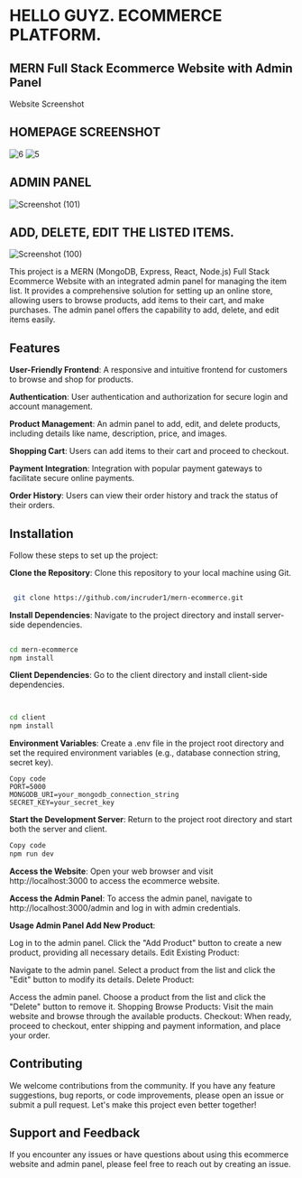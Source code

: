HELLO GUYZ.
ECOMMERCE PLATFORM.
=======
## MERN Full Stack Ecommerce Website with Admin Panel
Website Screenshot
## HOMEPAGE SCREENSHOT
![6](https://github.com/incruder1/Ecommerce-Application/assets/56020041/327b4980-b1c3-44b6-8056-0859d41b9a15)
![5](https://github.com/incruder1/Ecommerce-Application/assets/56020041/94ae164c-c955-49b6-8c5c-ac38745a3db4)


## ADMIN PANEL

![Screenshot (101)](https://github.com/incruder1/ecommerce-fullStack/assets/56020041/2595ab13-ed2b-4c36-9281-6102ac17b2de)
## ADD, DELETE, EDIT THE LISTED ITEMS. 
![Screenshot (100)](https://github.com/incruder1/ecommerce-fullStack/assets/56020041/f6506f89-1d92-4f23-b626-c7eb5f0aaceb)

This project is a MERN (MongoDB, Express, React, Node.js) Full Stack Ecommerce Website with an integrated admin panel for managing the item list. It provides a comprehensive solution for setting up an online store, allowing users to browse products, add items to their cart, and make purchases. The admin panel offers the capability to add, delete, and edit items easily.

## Features
**User-Friendly Frontend**: A responsive and intuitive frontend for customers to browse and shop for products.

**Authentication**: User authentication and authorization for secure login and account management.

**Product Management**: An admin panel to add, edit, and delete products, including details like name, description, price, and images.

**Shopping Cart**: Users can add items to their cart and proceed to checkout.

**Payment Integration**: Integration with popular payment gateways to facilitate secure online payments.

**Order History**: Users can view their order history and track the status of their orders.

## Installation
Follow these steps to set up the project:

**Clone the Repository**: Clone this repository to your local machine using Git.

```bash
 
 git clone https://github.com/incruder1/mern-ecommerce.git
 ```
**Install Dependencies**: Navigate to the project directory and install server-side dependencies.

``` bash
 
cd mern-ecommerce
npm install
```
**Client Dependencies**: Go to the client directory and install client-side dependencies.

```bash
 

cd client
npm install
```
**Environment Variables**: Create a .env file in the project root directory and set the required environment variables (e.g., database connection string, secret key).
``` env
Copy code
PORT=5000
MONGODB_URI=your_mongodb_connection_string
SECRET_KEY=your_secret_key
```
**Start the Development Server**: Return to the project root directory and start both the server and client.

```bash
Copy code
npm run dev
```
**Access the Website**: Open your web browser and visit http://localhost:3000 to access the ecommerce website.

**Access the Admin Panel**: To access the admin panel, navigate to http://localhost:3000/admin and log in with admin credentials.

**Usage Admin Panel Add New Product**:

Log in to the admin panel.
Click the "Add Product" button to create a new product, providing all necessary details.
Edit Existing Product:

Navigate to the admin panel.
Select a product from the list and click the "Edit" button to modify its details.
Delete Product:

Access the admin panel.
Choose a product from the list and click the "Delete" button to remove it.
Shopping
Browse Products: Visit the main website and browse through the available products.
Checkout: When ready, proceed to checkout, enter shipping and payment information, and place your order.

## Contributing
We welcome contributions from the community. If you have any feature suggestions, bug reports, or code improvements, please open an issue or submit a pull request. Let's make this project even better together!

## Support and Feedback
If you encounter any issues or have questions about using this ecommerce website and admin panel, please feel free to reach out by creating an issue.


